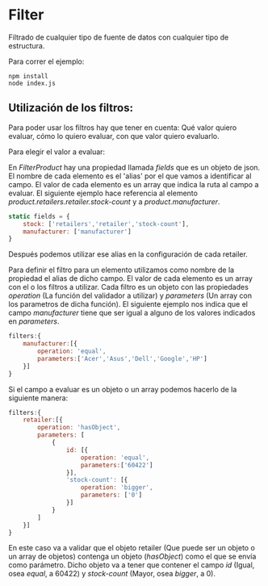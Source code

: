 
# Filter

Filtrado de cualquier tipo de fuente de datos con cualquier tipo de estructura.

Para correr el ejemplo: 
```
npm install
node index.js
```

## Utilización de los filtros:

Para poder usar los filtros hay que tener en cuenta: Qué valor quiero evaluar, cómo lo quiero evaluar, con que valor quiero evaluarlo.

Para elegir el valor a evaluar:

En _FilterProduct_ hay una propiedad llamada _fields_ que es un objeto de json. El nombre de cada elemento es el 'alias' por el que vamos a identificar al campo. El valor de cada elemento es un array que indica la ruta al campo a evaluar. El siguiente ejemplo hace referencia al elemento _product.retailers.retailer.stock-count_ y a _product.manufacturer_.

```js
static fields = {
    stock: ['retailers','retailer','stock-count'],
    manufacturer: ['manufacturer']
}
```

Después podemos utilizar ese alias en la configuración de cada retailer.

Para definir el filtro para un elemento utilizamos como nombre de la propiedad el alias de dicho campo. El valor de cada elemento es un array con el o los filtros a utilizar. Cada filtro es un objeto con las propiedades _operation_ (La función del validador a utilizar) y _parameters_ (Un array con los parametros de dicha función). El siguiente ejemplo nos indica que el campo _manufacturer_ tiene que ser igual a alguno de los valores indicados en _parameters_.

```js
filters:{
    manufacturer:[{
        operation: 'equal',
        parameters:['Acer','Asus','Dell','Google','HP']
    }]
}
```

Si el campo a evaluar es un objeto o un array podemos hacerlo de la siguiente manera:


```js
filters:{
    retailer:[{
        operation: 'hasObject',
        parameters: [
            {
                id: [{
                    operation: 'equal',
                    parameters:['60422']
                }],
                'stock-count': [{
                    operation: 'bigger',
                    parameters: ['0']
                }]
            }
        ]
    }]
}
```

En este caso va a validar que el objeto retailer (Que puede ser un objeto o un array de objetos) contenga un objeto (_hasObject_) como el que se envía como parámetro. Dicho objeto va a tener que contener el campo _id_ (Igual, osea _equal_, a 60422) y _stock-count_ (Mayor, osea _bigger_, a 0).
